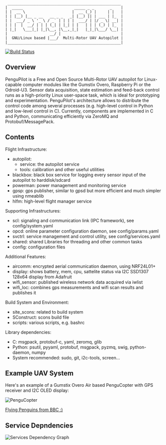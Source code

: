      ___________________________________________________
    |  _____                       _____ _ _       _    |
    | |  __ \                     |  __ (_) |     | |   |
    | | |__) |__ _ __   __ _ _   _| |__) || | ___ | |_  |
    | |  ___/ _ \ '_ \ / _` | | | |  ___/ | |/ _ \| __| |
    | | |  |  __/ | | | (_| | |_| | |   | | | (_) | |_  |
    | |_|   \___|_| |_|\__, |\__,_|_|   |_|_|\___/ \__| |
    |                   __/ |                           |
    |  GNU/Linux based |___/  Multi-Rotor UAV Autopilot |
    |___________________________________________________|

[![Build Status](https://travis-ci.org/PenguPilot/PenguPilot.svg?branch=master)](https://travis-ci.org/PenguPilot/PenguPilot)

Overview
--------
PenguPilot is a Free and Open Source Multi-Rotor UAV autopilot for Linux-capable computer modules like the Gumstix Overo, Raspberry Pi or the Odroid-U3.
Sensor data acquisition, state estimation and feed-back control runs as a high-priority Linux user-space task, which is ideal for prototyping and experimentation.
PenguPilot's architecture allows to distribute the control code among several processes (e.g. high-level control in Python and low-level control in C).
Currently, components are implemented in C and Python, communicating efficiently via ZeroMQ and Protobuf/MessagePack.

Contents
--------
Flight Infrastructure:
- autopilot:
  - service: the autopilot service
  - tools: calibration and other useful utilities
- blackbox: black box service for logging every sensor input of the autopilot to harddisk/sdcard
- powerman: power management and monitoring service
- gpsp: gps publisher, similar to gpsd but more efficient and much simpler using nmeablib
- hlfm: high-level flight manager service

Supporting Infrastructures:
- scl: signaling and communication link (IPC framework), see config/system.yaml
- opcd: online parameter configuration daemon, see config/params.yaml
- svctrl: service management and control utility, see config/services.yaml
- shared: shared Libraries for threading and other common tasks
- config: configuration files

Additional Features:
- aircomm: encrypted aerial communication daemon, using NRF24L01+
- display: shows battery, mem, cpu, sattelite status via I2C SSD1307 128x64 display from Adafruit
- wifi_sensor: published wireless network data acquired via iwlist
- wifi_loc: combines gps measurements and wifi scan results and publishes it

Build System and Environment:
- site_scons: related to build system
- SConstruct: scons build file
- scripts: various scripts, e.g. bashrc

Library dependencies:
- C: msgpack, protobuf-c, yaml, zeromq, glib
- Python: psutil, pyyaml, protobuf, msgpack, pyzmq, swig, python-daemon, numpy
- System recommended: sudo, git, i2c-tools, screen...

Example UAV System
------------------

Here's an example of a Gumstix Overo Air based PenguCopter with GPS receiver and I2C OLED display:

![PenguCopter](https://raw.github.com/PenguPilot/PenguPilot/master/doc/GumstixCopter.jpg)

[Flying Penguins from BBC :)](https://www.youtube.com/watch?v=9dfWzp7rYR4)


Service Depndencies
-------------------

![Services Dependency Graph](https://raw.github.com/PenguPilot/PenguPilot/master/doc/ServicesGraph.png)


